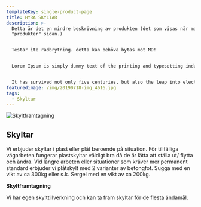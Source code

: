 ```yaml
---
templateKey: single-product-page
title: HYRA SKYLTAR
description: >-
  Detta är det en mindre beskrivning av produkten (det som visas när man besäker
  "produkter" sidan.)


  Testar ite radbrytning. detta kan behöva bytas mot MD! 


  Lorem Ipsum is simply dummy text of the printing and typesetting industry. Lorem Ipsum has been the industry's standard dummy text ever since the 1500s, when an unknown printer took a galley of type and scrambled it to make a type specimen book.


  It has survived not only five centuries, but also the leap into electronic typesetting, remaining essentially unchanged. It was popularised in the 1960s with the release of Letraset sheets containing Lorem Ipsum passages, and more recently with desktop publishing software like Aldus PageMaker including versions of Lorem Ipsum.
featuredimage: /img/20190718-img_4616.jpg
tags:
  - Skyltar
---
```

![](/img/skyltar.jpg "Skyltframtagning")

<!--StartFragment-->

## Skyltar

Vi erbjuder skyltar i plast eller plåt beroende på situation. För tillfälliga vägarbeten fungerar plastskyltar väldigt bra då de är lätta att ställa ut/ flytta och ändra. Vid längre arbeten eller situationer som kräver mer permanent standard erbjuder vi plåtskylt med 2 varianter av betongfot. Sugga med en vikt av ca 300kg eller s.k. Sergel med en vikt av ca 200kg.

<!--EndFragment-->

<!--StartFragment-->

**Skyltframtagning**

Vi har egen skylttillverkning och kan ta fram skyltar för de flesta ändamål.

<!--EndFragment-->